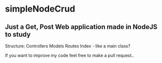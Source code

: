 # simpleNodeCrud
Just a Get, Post Web application made in NodeJS to study
------
Structure:
  Controllers
  Models
  Routes
  Index - like a main class? 
 
If you want to improve my code feel free to make a pull request..
